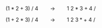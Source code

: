 $(1 * 2 + 3)\ /\ 4 \qquad \rightarrow \qquad 1\ 2*3 +4\ /$

$(1 + 2 * 3)\ /\ 4 \qquad \rightarrow \qquad 1\ 2\ 3*+\ 4\ /$
